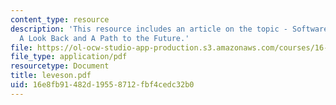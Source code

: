 ```yaml
---
content_type: resource
description: 'This resource includes an article on the topic - Software Engineering:
  A Look Back and A Path to the Future.'
file: https://ol-ocw-studio-app-production.s3.amazonaws.com/courses/16-355j-software-engineering-concepts-fall-2005/16e8fb91482d19558712fbf4cedc32b0_leveson.pdf
file_type: application/pdf
resourcetype: Document
title: leveson.pdf
uid: 16e8fb91-482d-1955-8712-fbf4cedc32b0
---
```

